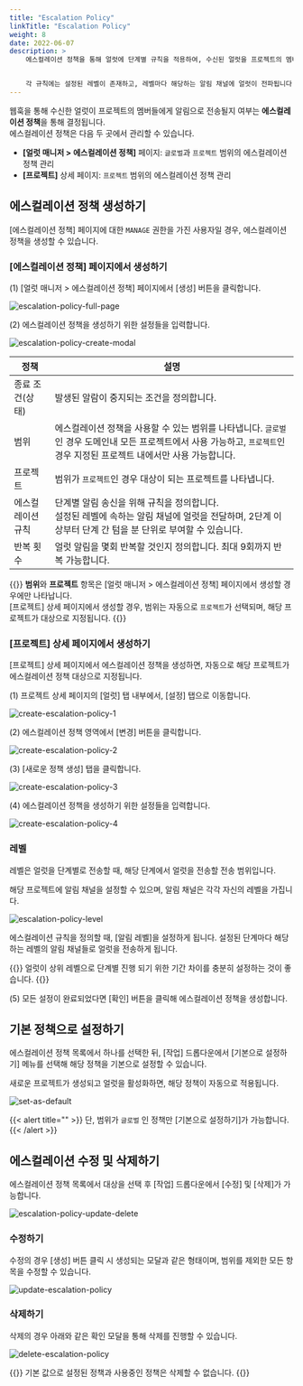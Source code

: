 ```yaml
---
title: "Escalation Policy"
linkTitle: "Escalation Policy"
weight: 8
date: 2022-06-07
description: >
    에스컬레이션 정책을 통해 얼럿에 단계별 규칙을 적용하여, 수신된 얼럿을 프로젝트의 멤버들에게 효과적으로 전달합니다.


    각 규칙에는 설정된 레벨이 존재하고, 레벨마다 해당하는 알림 채널에 얼럿이 전파됩니다.
---
```


웹훅을 통해 수신한 얼럿이 프로젝트의 멤버들에게 알림으로 전송될지 여부는 **에스컬레이션 정책**을 통해 결정됩니다.
<br>
에스컬레이션 정책은 다음 두 곳에서 관리할 수 있습니다.

- **[얼럿 매니저 > 에스컬레이션 정책]** 페이지: `글로벌`과 `프로젝트` 범위의 에스컬레이션 정책 관리
- **[프로젝트]** 상세 페이지: `프로젝트` 범위의 에스컬레이션 정책 관리

## 에스컬레이션 정책 생성하기

[에스컬레이션 정책] 페이지에 대한 `MANAGE` 권한을 가진 사용자일 경우, 에스컬레이션 정책을 생성할 수 있습니다.

### [에스컬레이션 정책] 페이지에서 생성하기
(1) [얼럿 매니저 > 에스컬레이션 정책] 페이지에서 [생성] 버튼을 클릭합니다.

![escalation-policy-full-page](/ko/docs/guides/alert-manager/escalation-policy-img/escalation-policy-full-page.png)

(2) 에스컬레이션 정책을 생성하기 위한 설정들을 입력합니다.

![escalation-policy-create-modal](/ko/docs/guides/alert-manager/escalation-policy-img/escalation-policy-create-modal.png)

| 정책        | 설명                                                                                                  |
|-----------|-----------------------------------------------------------------------------------------------------|
| 종료 조건(상태) | 발생된 알람이 중지되는 조건을 정의합니다.                                                                             |
| 범위        | 에스컬레이션 정책을 사용할 수 있는 범위를 나타냅니다. `글로벌`인 경우 도메인내 모든 프로젝트에서 사용 가능하고, `프로젝트`인 경우 지정된 프로젝트 내에서만 사용 가능합니다. |
| 프로젝트      | 범위가 `프로젝트`인 경우 대상이 되는 프로젝트를 나타냅니다.                                                                  |
| 에스컬레이션 규칙 | 단계별 알림 송신을 위해 규칙을 정의합니다.<br/>설정된 레벨에 속하는 알림 채널에 얼럿을 전달하며, 2단계 이상부터 단계 간 텀을 분 단위로 부여할 수 있습니다.        |
| 반복 횟수     | 얼럿 알림을 몇회 반복할 것인지 정의합니다. 최대 9회까지 반복 가능합니다.                                                          |

{{<alert>}}
**범위**와 **프로젝트** 항목은 [얼럿 매니저 > 에스컬레이션 정책] 페이지에서 생성할 경우에만 나타납니다.
<br>
[프로젝트] 상세 페이지에서 생성할 경우, 범위는 자동으로 `프로젝트`가 선택되며, 해당 프로젝트가 대상으로 지정됩니다.
{{</alert>}}

### [프로젝트] 상세 페이지에서 생성하기
[프로젝트] 상세 페이지에서 에스컬레이션 정책을 생성하면, 자동으로 해당 프로젝트가 에스컬레이션 정책 대상으로 지정됩니다.

(1) 프로젝트 상세 페이지의 [얼럿] 탭 내부에서, [설정] 탭으로 이동합니다.

![create-escalation-policy-1](/ko/docs/guides/alert-manager/escalation-policy-img/create-escalation-policy-1.png)

(2) 에스컬레이션 정책 영역에서 [변경] 버튼을 클릭합니다.

![create-escalation-policy-2](/ko/docs/guides/alert-manager/escalation-policy-img/create-escalation-policy-2.png)

(3) [새로운 정책 생성] 탭을 클릭합니다.

![create-escalation-policy-3](/ko/docs/guides/alert-manager/escalation-policy-img/create-escalation-policy-3.png)

(4) 에스컬레이션 정책을 생성하기 위한 설정들을 입력합니다.

![create-escalation-policy-4](/ko/docs/guides/alert-manager/escalation-policy-img/create-escalation-policy-4.png)

### 레벨

레벨은 얼럿을 단계별로 전송할 때, 해당 단계에서 얼럿을 전송할 전송 범위입니다.

해당 프로젝트에 알림 채널을 설정할 수 있으며, 알림 채널은 각각 자신의 레벨을 가집니다.

![escalation-policy-level](/ko/docs/guides/alert-manager/escalation-policy-img/escalation-policy-level.png)

에스컬레이션 규칙을 정의할 때, [알림 레벨]을 설정하게 됩니다. 설정된 단계마다 해당하는 레벨의 알림 채널들로 얼럿을 전송하게 됩니다.

{{<alert>}}
얼럿이 상위 레벨으로 단계별 진행 되기 위한 기간 차이를 충분히 설정하는 것이 좋습니다.
{{</alert>}}

(5) 모든 설정이 완료되었다면 [확인] 버튼을 클릭해 에스컬레이션 정책을 생성합니다.




## 기본 정책으로 설정하기

에스컬레이션 정책 목록에서 하나를 선택한 뒤, [작업] 드롭다운에서 [기본으로 설정하기] 메뉴를 선택해 해당 정책을 기본으로 설정할 수 있습니다.

새로운 프로젝트가 생성되고 얼럿을 활성화하면, 해당 정책이 자동으로 적용됩니다.

![set-as-default](/ko/docs/guides/alert-manager/escalation-policy-img/set-as-default.png)

{{< alert title="" >}}
단, 범위가 `글로벌` 인 정책만 [기본으로 설정하기]가 가능합니다.
{{< /alert >}}




## 에스컬레이션 수정 및 삭제하기

에스컬레이션 정책 목록에서 대상을 선택 후 [작업] 드롭다운에서 [수정] 및 [삭제]가 가능합니다.

![escalation-policy-update-delete](/ko/docs/guides/alert-manager/escalation-policy-img/escalation-policy-update-delete.png)

### 수정하기

수정의 경우 [생성] 버튼 클릭 시 생성되는 모달과 같은 형태이며, 범위를 제외한 모든 항목을 수정할 수 있습니다.

![update-escalation-policy](/ko/docs/guides/alert-manager/escalation-policy-img/update-escalation-policy.png)

### 삭제하기

삭제의 경우 아래와 같은 확인 모달을 통해 삭제를 진행할 수 있습니다.

![delete-escalation-policy](/ko/docs/guides/alert-manager/escalation-policy-img/delete-escalation-policy.png)

{{<alert>}}
기본 값으로 설정된 정책과 사용중인 정책은 삭제할 수 없습니다.
{{</alert>}}
